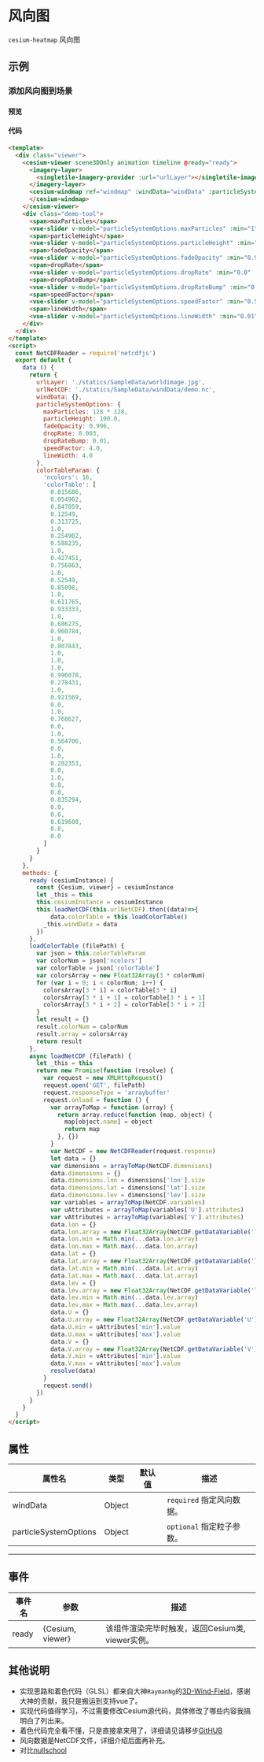 # 风向图

`cesium-heatmap` 风向图

## 示例

### 添加风向图到场景

#### 预览

<doc-preview>
  <template>
    <div class="viewer">
      <cesium-viewer scene3DOnly animation timeline @ready="ready">
        <imagery-layer>
          <singletile-imagery-provider :url="urlLayer"></singletile-imagery-provider>
        </imagery-layer>
        <cesium-windmap ref="windmap" :windData="windData" :particleSystemOptions="particleSystemOptions">
        </cesium-windmap>
      </cesium-viewer>
      <div class="demo-tool">
        <span>maxParticles</span>
        <vue-slider v-model="particleSystemOptions.maxParticles" :min="1" :max="65536" :interval="1"></vue-slider>
        <span>particleHeight</span>
        <vue-slider v-model="particleSystemOptions.particleHeight" :min="1" :max="10000" :interval="1" ></vue-slider>
        <span>fadeOpacity</span>
        <vue-slider v-model="particleSystemOptions.fadeOpacity" :min="0.90" :max="0.999" :interval="0.001"></vue-slider>
        <span>dropRate</span>
        <vue-slider v-model="particleSystemOptions.dropRate" :min="0.0" :max="0.1" :interval="0.001"></vue-slider>
        <span>dropRateBump</span>
        <vue-slider v-model="particleSystemOptions.dropRateBump" :min="0.0" :max="0.2" :interval="0.001" ></vue-slider>
        <span>speedFactor</span>
        <vue-slider v-model="particleSystemOptions.speedFactor" :min="0.5" :max="100" :interval="0.1"></vue-slider>
        <span>lineWidth</span>
        <vue-slider v-model="particleSystemOptions.lineWidth" :min="0.01" :max="16" :interval="0.01"></vue-slider>
      </div>
    </div>
  </template>
  <script>
    const NetCDFReader = require('netcdfjs')
    export default {
      data () {
        return {
          urlLayer: './statics/SampleData/worldimage.jpg',
          urlNetCDF: './statics/SampleData/windData/demo.nc',
          windData: {},
          particleSystemOptions: {
            maxParticles: 128 * 128,
            particleHeight: 100.0,
            fadeOpacity: 0.996,
            dropRate: 0.003,
            dropRateBump: 0.01,
            speedFactor: 4.0,
            lineWidth: 4.0
          },
          colorTableParam: {
            'ncolors': 16,
            'colorTable': [
              0.015686,
              0.054902,
              0.847059,
              0.12549,
              0.313725,
              1.0,
              0.254902,
              0.588235,
              1.0,
              0.427451,
              0.756863,
              1.0,
              0.52549,
              0.85098,
              1.0,
              0.611765,
              0.933333,
              1.0,
              0.686275,
              0.960784,
              1.0,
              0.807843,
              1.0,
              1.0,
              1.0,
              0.996078,
              0.278431,
              1.0,
              0.921569,
              0.0,
              1.0,
              0.768627,
              0.0,
              1.0,
              0.564706,
              0.0,
              1.0,
              0.282353,
              0.0,
              1.0,
              0.0,
              0.0,
              0.835294,
              0.0,
              0.0,
              0.619608,
              0.0,
              0.0
            ]
          }
        }
      },
      methods: {
        ready (cesiumInstance) {
          const {Cesium, viewer} = cesiumInstance
          let _this = this
          this.cesiumInstance = cesiumInstance
          this.loadNetCDF(this.urlNetCDF).then((data)=>{
             data.colorTable = this.loadColorTable()
            _this.windData = data
          })
        },
        loadColorTable (filePath) {
          var json = this.colorTableParam
          var colorNum = json['ncolors']
          var colorTable = json['colorTable']
          var colorsArray = new Float32Array(3 * colorNum)
          for (var i = 0; i < colorNum; i++) {
            colorsArray[3 * i] = colorTable[3 * i]
            colorsArray[3 * i + 1] = colorTable[3 * i + 1]
            colorsArray[3 * i + 2] = colorTable[3 * i + 2]
          }
          let result = {}
          result.colorNum = colorNum
          result.array = colorsArray
          return result
        },
        async loadNetCDF (filePath) {
          let _this = this
          return new Promise(function (resolve) {
            var request = new XMLHttpRequest()
            request.open('GET', filePath)
            request.responseType = 'arraybuffer'
            request.onload = function () {
              var arrayToMap = function (array) {
                return array.reduce(function (map, object) {
                  map[object.name] = object
                  return map
                }, {})
              }
              var NetCDF = new NetCDFReader(request.response)
              let data = {}
              var dimensions = arrayToMap(NetCDF.dimensions)
              data.dimensions = {}
              data.dimensions.lon = dimensions['lon'].size
              data.dimensions.lat = dimensions['lat'].size
              data.dimensions.lev = dimensions['lev'].size
              var variables = arrayToMap(NetCDF.variables)
              var uAttributes = arrayToMap(variables['U'].attributes)
              var vAttributes = arrayToMap(variables['V'].attributes)
              data.lon = {}
              data.lon.array = new Float32Array(NetCDF.getDataVariable('lon').flat())
              data.lon.min = Math.min(...data.lon.array)
              data.lon.max = Math.max(...data.lon.array)
              data.lat = {}
              data.lat.array = new Float32Array(NetCDF.getDataVariable('lat').flat())
              data.lat.min = Math.min(...data.lat.array)
              data.lat.max = Math.max(...data.lat.array)
              data.lev = {}
              data.lev.array = new Float32Array(NetCDF.getDataVariable('lev').flat())
              data.lev.min = Math.min(...data.lev.array)
              data.lev.max = Math.max(...data.lev.array)
              data.U = {}
              data.U.array = new Float32Array(NetCDF.getDataVariable('U').flat())
              data.U.min = uAttributes['min'].value
              data.U.max = uAttributes['max'].value
              data.V = {}
              data.V.array = new Float32Array(NetCDF.getDataVariable('V').flat())
              data.V.min = vAttributes['min'].value
              data.V.max = vAttributes['max'].value
              resolve(data)
            }
            request.send()
          })
        }
      }
    }
  </script>
</doc-preview>

#### 代码

```html
<template>
  <div class="viewer">
    <cesium-viewer scene3DOnly animation timeline @ready="ready">
      <imagery-layer>
        <singletile-imagery-provider :url="urlLayer"></singletile-imagery-provider>
      </imagery-layer>
      <cesium-windmap ref="windmap" :windData="windData" :particleSystemOptions="particleSystemOptions">
      </cesium-windmap>
    </cesium-viewer>
    <div class="demo-tool">
      <span>maxParticles</span>
      <vue-slider v-model="particleSystemOptions.maxParticles" :min="1" :max="65536" :interval="1"></vue-slider>
      <span>particleHeight</span>
      <vue-slider v-model="particleSystemOptions.particleHeight" :min="1" :max="10000" :interval="1" ></vue-slider>
      <span>fadeOpacity</span>
      <vue-slider v-model="particleSystemOptions.fadeOpacity" :min="0.90" :max="0.999" :interval="0.001"></vue-slider>
      <span>dropRate</span>
      <vue-slider v-model="particleSystemOptions.dropRate" :min="0.0" :max="0.1" :interval="0.001"></vue-slider>
      <span>dropRateBump</span>
      <vue-slider v-model="particleSystemOptions.dropRateBump" :min="0.0" :max="0.2" :interval="0.001" ></vue-slider>
      <span>speedFactor</span>
      <vue-slider v-model="particleSystemOptions.speedFactor" :min="0.5" :max="100" :interval="0.1"></vue-slider>
      <span>lineWidth</span>
      <vue-slider v-model="particleSystemOptions.lineWidth" :min="0.01" :max="16" :interval="0.01"></vue-slider>
    </div>
  </div>
</template>
<script>
  const NetCDFReader = require('netcdfjs')
  export default {
    data () {
      return {
        urlLayer: './statics/SampleData/worldimage.jpg',
        urlNetCDF: './statics/SampleData/windData/demo.nc',
        windData: {},
        particleSystemOptions: {
          maxParticles: 128 * 128,
          particleHeight: 100.0,
          fadeOpacity: 0.996,
          dropRate: 0.003,
          dropRateBump: 0.01,
          speedFactor: 4.0,
          lineWidth: 4.0
        },
        colorTableParam: {
          'ncolors': 16,
          'colorTable': [
            0.015686,
            0.054902,
            0.847059,
            0.12549,
            0.313725,
            1.0,
            0.254902,
            0.588235,
            1.0,
            0.427451,
            0.756863,
            1.0,
            0.52549,
            0.85098,
            1.0,
            0.611765,
            0.933333,
            1.0,
            0.686275,
            0.960784,
            1.0,
            0.807843,
            1.0,
            1.0,
            1.0,
            0.996078,
            0.278431,
            1.0,
            0.921569,
            0.0,
            1.0,
            0.768627,
            0.0,
            1.0,
            0.564706,
            0.0,
            1.0,
            0.282353,
            0.0,
            1.0,
            0.0,
            0.0,
            0.835294,
            0.0,
            0.0,
            0.619608,
            0.0,
            0.0
          ]
        }
      }
    },
    methods: {
      ready (cesiumInstance) {
        const {Cesium, viewer} = cesiumInstance
        let _this = this
        this.cesiumInstance = cesiumInstance
        this.loadNetCDF(this.urlNetCDF).then((data)=>{
            data.colorTable = this.loadColorTable()
          _this.windData = data
        })
      },
      loadColorTable (filePath) {
        var json = this.colorTableParam
        var colorNum = json['ncolors']
        var colorTable = json['colorTable']
        var colorsArray = new Float32Array(3 * colorNum)
        for (var i = 0; i < colorNum; i++) {
          colorsArray[3 * i] = colorTable[3 * i]
          colorsArray[3 * i + 1] = colorTable[3 * i + 1]
          colorsArray[3 * i + 2] = colorTable[3 * i + 2]
        }
        let result = {}
        result.colorNum = colorNum
        result.array = colorsArray
        return result
      },
      async loadNetCDF (filePath) {
        let _this = this
        return new Promise(function (resolve) {
          var request = new XMLHttpRequest()
          request.open('GET', filePath)
          request.responseType = 'arraybuffer'
          request.onload = function () {
            var arrayToMap = function (array) {
              return array.reduce(function (map, object) {
                map[object.name] = object
                return map
              }, {})
            }
            var NetCDF = new NetCDFReader(request.response)
            let data = {}
            var dimensions = arrayToMap(NetCDF.dimensions)
            data.dimensions = {}
            data.dimensions.lon = dimensions['lon'].size
            data.dimensions.lat = dimensions['lat'].size
            data.dimensions.lev = dimensions['lev'].size
            var variables = arrayToMap(NetCDF.variables)
            var uAttributes = arrayToMap(variables['U'].attributes)
            var vAttributes = arrayToMap(variables['V'].attributes)
            data.lon = {}
            data.lon.array = new Float32Array(NetCDF.getDataVariable('lon').flat())
            data.lon.min = Math.min(...data.lon.array)
            data.lon.max = Math.max(...data.lon.array)
            data.lat = {}
            data.lat.array = new Float32Array(NetCDF.getDataVariable('lat').flat())
            data.lat.min = Math.min(...data.lat.array)
            data.lat.max = Math.max(...data.lat.array)
            data.lev = {}
            data.lev.array = new Float32Array(NetCDF.getDataVariable('lev').flat())
            data.lev.min = Math.min(...data.lev.array)
            data.lev.max = Math.max(...data.lev.array)
            data.U = {}
            data.U.array = new Float32Array(NetCDF.getDataVariable('U').flat())
            data.U.min = uAttributes['min'].value
            data.U.max = uAttributes['max'].value
            data.V = {}
            data.V.array = new Float32Array(NetCDF.getDataVariable('V').flat())
            data.V.min = vAttributes['min'].value
            data.V.max = vAttributes['max'].value
            resolve(data)
          }
          request.send()
        })
      }
    }
  }
</script>
```

## 属性

|属性名|类型|默认值|描述|
|------|-----|-----|----|
|windData|Object||`required` 指定风向数据。|
|particleSystemOptions|Object||`optional` 指定粒子参数。|
---

## 事件

|事件名|参数|描述|
|------|----|----|
|ready|{Cesium, viewer}|该组件渲染完毕时触发，返回Cesium类, viewer实例。|

## 其他说明

- 实现思路和着色代码（GLSL）都来自大神`RaymanNg`的[3D-Wind-Field](https://github.com/RaymanNg/3D-Wind-Field)，感谢大神的贡献，我只是搬运到支持vue了。
- 实现代码值得学习，不过需要修改Cesium源代码，具体修改了哪些内容我搞明白了列出来。
- 着色代码完全看不懂，只是直接拿来用了，详细请见请移步[GitHUB](https://github.com/zouyaoji/vue-cesium/tree/gh-pages/statics/SampleData/windData)
- 风向数据是NetCDF文件，详细介绍后面再补充。
- 对比[nullschool](https://earth.nullschool.net/)